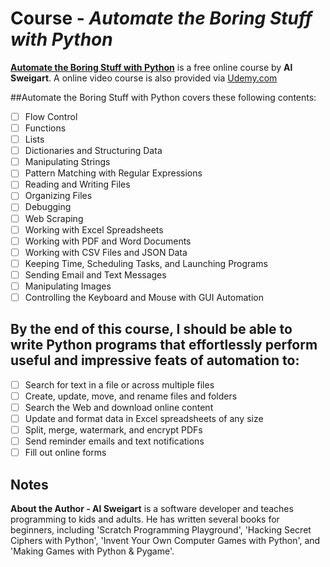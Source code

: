 # Course - *Automate the Boring Stuff with Python*

**[Automate the Boring Stuff with Python](https://automatetheboringstuff.com/)** is a free online course by **Al Sweigart**. A online video course is also provided via [Udemy.com](https://www.udemy.com/automate/?couponCode=FOR_LIKE_10_BUCKS) 

##Automate the Boring Stuff with Python covers these following contents:

- [ ] Flow Control
- [ ] Functions
- [ ] Lists
- [ ] Dictionaries and Structuring Data
- [ ] Manipulating Strings
- [ ] Pattern Matching with Regular Expressions
- [ ] Reading and Writing Files
- [ ] Organizing Files
- [ ] Debugging
- [ ] Web Scraping
- [ ] Working with Excel Spreadsheets
- [ ] Working with PDF and Word Documents
- [ ] Working with CSV Files and JSON Data
- [ ] Keeping Time, Scheduling Tasks, and Launching Programs
- [ ] Sending Email and Text Messages
- [ ] Manipulating Images
- [ ] Controlling the Keyboard and Mouse with GUI Automation

## By the end of this course, I should be able to write Python programs that effortlessly perform useful and impressive feats of automation to:
- [ ] Search for text in a file or across multiple files
- [ ] Create, update, move, and rename files and folders
- [ ] Search the Web and download online content
- [ ] Update and format data in Excel spreadsheets of any size
- [ ] Split, merge, watermark, and encrypt PDFs
- [ ] Send reminder emails and text notifications
- [ ] Fill out online forms

## Notes
**About the Author - Al Sweigart** 
is a software developer and teaches programming to kids and adults. He has written several books for beginners, including 'Scratch Programming Playground', 'Hacking Secret Ciphers with Python', 'Invent Your Own Computer Games with Python', and 'Making Games with Python & Pygame'.
